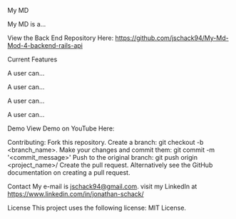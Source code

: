 My MD

My MD is a...

View the Back End Repository Here: https://github.com/jschack94/My-Md-Mod-4-backend-rails-api

Current Features<p>
A user can...<p>
A user can...<p>
A user can...<p>
A user can...<p>

Demo
View Demo on YouTube Here:

Contributing:
Fork this repository.
Create a branch: git checkout -b <branch_name>.
Make your changes and commit them: git commit -m '<commit_message>'
Push to the original branch: git push origin <project_name>/<location>
Create the pull request.
Alternatively see the GitHub documentation on creating a pull request.

Contact
My e-mail is jschack94@gmail.com. visit my LinkedIn at https://www.linkedin.com/in/jonathan-schack/

License
This project uses the following license: MIT License.
